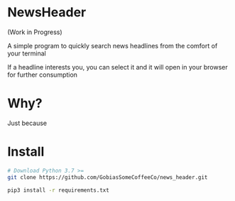 # NewsHeader

(Work in Progress)

A simple program to quickly search news headlines from the comfort of your terminal

If a headline interests you, you can select it and it will open in your browser for further consumption

# Why?

Just because

# Install

```bash
# Download Python 3.7 >=
git clone https://github.com/GobiasSomeCoffeeCo/news_header.git
```
```bash
pip3 install -r requirements.txt
```